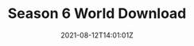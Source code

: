 ---
category: page
title: "Season 6 World Download"
date: 2021-08-12T14:01:01Z
description: ""
draft: true
---